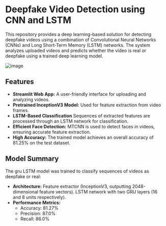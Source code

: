 # Deepfake Video Detection using CNN and LSTM

This repository provides a deep learning-based solution for detecting deepfake videos using a combination of Convolutional Neural Networks (CNNs) and Long Short-Term Memory (LSTM) networks. The system analyzes uploaded videos and predicts whether the video is real or deepfake using a trained deep learning model.

![image](https://github.com/user-attachments/assets/550119c7-cbd5-4160-b8e5-0dc86bc79115)

## Features
- **Streamlit Web App:** A user-friendly interface for uploading and analyzing videos.
- **Pretrained InceptionV3 Model:** Used for feature extraction from video frames.
- **LSTM-Based Classification** Sequences of extracted features are processed through an LSTM network for classification.
- **Efficient Face Detection:** MTCNN is used to detect faces in videos, ensuring accurate feature extraction.
- **High Accuracy:** The trained model achieves an overall accuracy of 81.25% on the test dataset.

## Model Summary
The gru LSTM model was trained to classify sequences of videos as deepfake or real:
- **Architecture:** Feature extractor (InceptionV3, outputting 2048-dimensional feature vectors). LSTM network with two GRU layers (16 and 8 units respectively).
- **Performance Metrics:**
  - Accuracy: 81.27%
  - Precision: 87.0%
  - Recall: 86.0%
